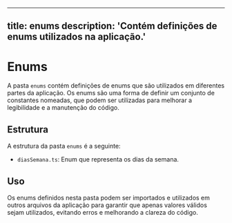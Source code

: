 
---
title: enums
description: 'Contém definições de enums utilizados na aplicação.'
---
# Enums

A pasta `enums` contém definições de enums que são utilizados em diferentes partes da aplicação. Os enums são uma forma de definir um conjunto de constantes nomeadas, que podem ser utilizadas para melhorar a legibilidade e a manutenção do código.

## Estrutura

A estrutura da pasta `enums` é a seguinte:

- `diasSemana.ts`: Enum que representa os dias da semana.

## Uso

Os enums definidos nesta pasta podem ser importados e utilizados em outros arquivos da aplicação para garantir que apenas valores válidos sejam utilizados, evitando erros e melhorando a clareza do código.
